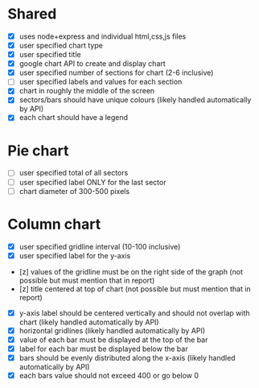# Shared
- [x] uses node+express and individual html,css,js files
- [x] user specified chart type
- [x] user specified title
- [x] google chart API to create and display chart
- [x] user specified number of sections for chart (2-6 inclusive)
- [ ] user specified labels and values for each section
- [x] chart in roughly the middle of the screen
- [x] sectors/bars should have unique colours (likely handled automatically by API)
- [x] each chart should have a legend
# Pie chart
- [ ] user specified total of all sectors
- [ ] user specified label ONLY for the last sector
- [ ] chart diameter of 300-500 pixels 
# Column chart
- [x] user specified gridline interval (10-100 inclusive)
- [x] user specified label for the y-axis
- [z] values of the gridline must be on the right side of the graph (not possible but must mention that in report)
- [z] title centered at top of chart (not possible but must mention that in report)
- [x] y-axis label should be centered vertically and should not overlap with chart (likely handled automatically by API)
- [x] horizontal gridlines (likely handled automatically by API)
- [x] value of each bar must be displayed at the top of the bar
- [x] label for each bar must be displayed below the bar
- [x] bars should be evenly distributed along the x-axis (likely handled automatically by API)
- [x] each bars value should not exceed 400 or go below 0
